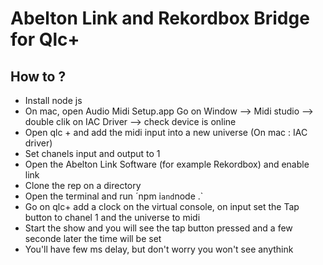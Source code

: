 # Abelton Link and Rekordbox Bridge for Qlc+

## How to ?
- Install node js
- On mac, open Audio Midi Setup.app Go on Window --> Midi studio --> double clik on IAC Driver --> check device is online
- Open qlc + and add the midi input into a new universe (On mac : IAC driver)
- Set chanels input and output to 1 
- Open the Abelton Link Software (for example Rekordbox) and enable link
- Clone the rep on a directory
- Open the terminal and run ´npm i` and `node .`
- Go on qlc+ add a clock on the virtual console, on input set the Tap button to chanel 1 and the universe to midi
- Start the show and you will see the tap button pressed and a few seconde later the time will be set
- You'll have few ms delay, but don't worry you won't see anythink
